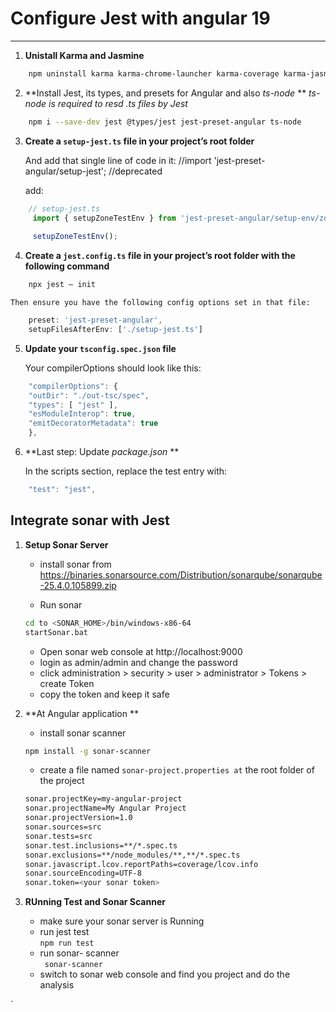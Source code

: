 # Configure Jest with angular 19

---


1. **Unistall Karma and Jasmine**

```sh
	npm uninstall karma karma-chrome-launcher karma-coverage karma-jasmine karma-jasmine-html-reporter @types/jasmine jasmine-core
```

2. **Install Jest, its types, and presets for Angular and also *ts-node* **
	*ts-node is required to resd .ts files by Jest*
	
```sh
	npm i --save-dev jest @types/jest jest-preset-angular ts-node
```

3. **Create a `setup-jest.ts` file in your project’s root folder**

	And add that single line of code in it:
	//import 'jest-preset-angular/setup-jest'; //deprecated

	add:
```ts
	// setup-jest.ts
	 import { setupZoneTestEnv } from 'jest-preset-angular/setup-env/zone';
		
	 setupZoneTestEnv();
```

4. **Create a `jest.config.ts` file in your project’s root folder with the following command**

```sh
	npx jest — init
```

	Then ensure you have the following config options set in that file:
```ts
	preset: 'jest-preset-angular',
	setupFilesAfterEnv: ['./setup-jest.ts']

```
5. **Update your `tsconfig.spec.json` file**

	Your compilerOptions should look like this:
```ts
	"compilerOptions": {
	"outDir": "./out-tsc/spec",
	"types": [ "jest" ],
	"esModuleInterop": true,
	"emitDecoratorMetadata": true
	},
```

6. **Last step: Update *package.json* **

	In the scripts section, replace the test entry with:
```ts
	"test": "jest",
```

## Integrate sonar with Jest

1. **Setup Sonar Server**

	- install sonar from https://binaries.sonarsource.com/Distribution/sonarqube/sonarqube-25.4.0.105899.zip

	- Run sonar 
	```sh
	cd to <SONAR_HOME>/bin/windows-x86-64
	startSonar.bat
	```
	- Open sonar web console at http://localhost:9000
	- login as admin/admin and change the password
	- click administration > security > user > administrator > Tokens > create Token
	- copy the token and keep it safe

2. **At Angular application **

	- install sonar scanner
	```sh
	npm install -g sonar-scanner
	```
	- create a file named `sonar-project.properties at` the root folder of the project

	```bash
	sonar.projectKey=my-angular-project
	sonar.projectName=My Angular Project
	sonar.projectVersion=1.0
	sonar.sources=src
	sonar.tests=src
	sonar.test.inclusions=**/*.spec.ts
	sonar.exclusions=**/node_modules/**,**/*.spec.ts
	sonar.javascript.lcov.reportPaths=coverage/lcov.info
	sonar.sourceEncoding=UTF-8
	sonar.token=<your sonar token>
	```

3. **RUnning Test and Sonar Scanner**
	- make sure your sonar server is Running
	- run jest test  
		` npm run test `
	- run sonar- scanner  
		` sonar-scanner`
	- switch to sonar web console and find you project and do the analysis

`